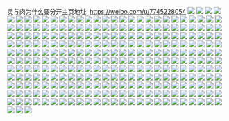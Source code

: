 灵与肉为什么要分开主页地址: https://weibo.com/u/7745228054 
![](https://wx4.sinaimg.cn/mw2000/008sabD8gy1h93uexwfhlj30zd0u0n10.jpg) 
![](https://wx4.sinaimg.cn/mw2000/008sabD8gy1h93idud3zaj30u01sy793.jpg) 
![](https://wx4.sinaimg.cn/mw2000/008sabD8gy1h93i4y1z8oj30u0140gpw.jpg) 
![](https://wx4.sinaimg.cn/mw2000/008sabD8gy1h93i4yfhngj30u0140gq8.jpg) 
![](https://wx4.sinaimg.cn/mw2000/008sabD8gy1h93gidcphjj30u01syn2e.jpg) 
![](https://wx4.sinaimg.cn/mw2000/008sabD8gy1h93ghrx3nyj30u00xegnv.jpg) 
![](https://wx4.sinaimg.cn/mw2000/008sabD8gy1h93dlmgse6j30u01syn4b.jpg) 
![](https://wx4.sinaimg.cn/mw2000/008sabD8gy1h93dm8u2iqj30u01sywlk.jpg) 
![](https://wx4.sinaimg.cn/mw2000/008sabD8gy1h93dnfwelkj30u01sy7b1.jpg) 
![](https://wx4.sinaimg.cn/mw2000/008sabD8gy1h93dnps2jaj30u01sy0zd.jpg) 
![](https://wx4.sinaimg.cn/mw2000/008sabD8gy1h93dpgeiitj30u01sytfg.jpg) 
![](https://wx4.sinaimg.cn/mw2000/008sabD8gy1h93dvj1tcjj30u01sygsi.jpg) 
![](https://wx4.sinaimg.cn/mw2000/008sabD8gy1h93eekl5m3j30u01syah7.jpg) 
![](https://wx4.sinaimg.cn/mw2000/008sabD8gy1h93eeyjsdlj30u01syjyz.jpg) 
![](https://wx4.sinaimg.cn/mw2000/008sabD8gy1h93em9ahdqj30u01sy7dl.jpg) 
![](https://wx4.sinaimg.cn/mw2000/008sabD8gy1h93emc924yj30u01sytg8.jpg) 
![](https://wx4.sinaimg.cn/mw2000/008sabD8gy1h93em6dibqj30u01sydni.jpg) 
![](https://wx4.sinaimg.cn/mw2000/008sabD8gy1h935tt1twgj30u01sy14f.jpg) 
![](https://wx4.sinaimg.cn/mw2000/008sabD8gy1h92lunulnej30u01gy0wy.jpg) 
![](https://wx4.sinaimg.cn/mw2000/008sabD8gy1h92ftu3j7rj30u01sy78m.jpg) 
![](https://wx4.sinaimg.cn/mw2000/008sabD8gy1h929jhqsu7j30u01f0wgt.jpg) 
![](https://wx4.sinaimg.cn/mw2000/008sabD8gy1h927o7njayj30po1gqta1.jpg) 
![](https://wx4.sinaimg.cn/mw2000/008sabD8gy1h92655a4r2j30u01syn3g.jpg) 
![](https://wx4.sinaimg.cn/mw2000/008sabD8gy1h919yn4kdqj30u01sywlu.jpg) 
![](https://wx4.sinaimg.cn/mw2000/008sabD8gy1h919yofpg0j30u01syagr.jpg) 
![](https://wx4.sinaimg.cn/mw2000/008sabD8gy1h919ypec1fj30u01sywkn.jpg) 
![](https://wx4.sinaimg.cn/mw2000/008sabD8gy1h902znxswij30u014011a.jpg) 
![](https://wx4.sinaimg.cn/mw2000/008sabD8gy1h902zoahprj30u0140n4s.jpg) 
![](https://wx4.sinaimg.cn/mw2000/008sabD8gy1h902zov1smj30u0140107.jpg) 
![](https://wx4.sinaimg.cn/mw2000/008sabD8gy1h8zxcoadh3j30th10aadx.jpg) 
![](https://wx4.sinaimg.cn/mw2000/008sabD8gy1h8zridfxl6j30q51ngdi6.jpg) 
![](https://wx4.sinaimg.cn/mw2000/008sabD8gy1h8zrj4twbfj30oj1mbq5x.jpg) 
![](https://wx4.sinaimg.cn/mw2000/008sabD8gy1h8zrjds7kqj30oi1kf42a.jpg) 
![](https://wx4.sinaimg.cn/mw2000/008sabD8gy1h8yvofqp36j30u01j978d.jpg) 
![](https://wx4.sinaimg.cn/mw2000/008sabD8gy1h8yt9x12v3j30u00xdju5.jpg) 
![](https://wx4.sinaimg.cn/mw2000/008sabD8gy1h8yjzrntu6j30om0th75p.jpg) 
![](https://wx4.sinaimg.cn/mw2000/008sabD8gy1h8ygrin0qej30u01hctif.jpg) 
![](https://wx4.sinaimg.cn/mw2000/008sabD8gy1h8xxk6seurj30u00v0afl.jpg) 
![](https://wx4.sinaimg.cn/mw2000/008sabD8gy1h8wdxwp864j30u010xwie.jpg) 
![](https://wx4.sinaimg.cn/mw2000/008sabD8gy1h8ta4vuksaj30u01fl7fe.jpg) 
![](https://wx4.sinaimg.cn/mw2000/008sabD8gy1h8t0ijfl1nj30u01407dz.jpg) 
![](https://wx4.sinaimg.cn/mw2000/008sabD8gy1h8t0ijtz5pj30u012jdpr.jpg) 
![](https://wx4.sinaimg.cn/mw2000/008sabD8gy1h8t0ik6d8yj30u0140n6v.jpg) 
![](https://wx4.sinaimg.cn/mw2000/008sabD8gy1h8t0iiyucpj30u00zl47a.jpg) 
![](https://wx4.sinaimg.cn/mw2000/008sabD8gy1h8t0ikugdyj30u0140dp9.jpg) 
![](https://wx4.sinaimg.cn/mw2000/008sabD8gy1h8t0il92clj30u0140tia.jpg) 
![](https://wx4.sinaimg.cn/mw2000/008sabD8gy1h8t0iloox6j314j0u0n7c.jpg) 
![](https://wx4.sinaimg.cn/mw2000/008sabD8gy1h8t0ilzw8yj30uj0u0tgc.jpg) 
![](https://wx4.sinaimg.cn/mw2000/008sabD8gy1h8t0imc2a2j30x50u0jyy.jpg) 
![](https://wx4.sinaimg.cn/mw2000/008sabD8gy1h8s6qa34vuj30u0140aji.jpg) 
![](https://wx4.sinaimg.cn/mw2000/008sabD8gy1h8s6qaquffj30u0140dp5.jpg) 
![](https://wx4.sinaimg.cn/mw2000/008sabD8gy1h8s6qb9rgaj30u0140wn6.jpg) 
![](https://wx4.sinaimg.cn/mw2000/008sabD8gy1h8s6qbneymj30u0140qap.jpg) 
![](https://wx4.sinaimg.cn/mw2000/008sabD8gy1h8s6qaf6vkj30u014046v.jpg) 
![](https://wx4.sinaimg.cn/mw2000/008sabD8gy1h8s6qbywgxj30u0140wn7.jpg) 
![](https://wx4.sinaimg.cn/mw2000/008sabD8gy1h8s6qcq39ej30u01407e7.jpg) 
![](https://wx4.sinaimg.cn/mw2000/008sabD8gy1h8s6qcck4fj30u01407ds.jpg) 
![](https://wx4.sinaimg.cn/mw2000/008sabD8gy1h8s4ieae8cj30jf0rstb6.jpg) 
![](https://wx4.sinaimg.cn/mw2000/008sabD8gy1h8s4if3hsjj30u0140ac1.jpg) 
![](https://wx4.sinaimg.cn/mw2000/008sabD8gy1h8s4idxw4mj30ku0rsgno.jpg) 
![](https://wx4.sinaimg.cn/mw2000/008sabD8gy1h8s4ifjpvkj30u01400yw.jpg) 
![](https://wx4.sinaimg.cn/mw2000/008sabD8gy1h8s4ig4fwsj30u0140jx3.jpg) 
![](https://wx4.sinaimg.cn/mw2000/008sabD8gy1h8s4ierpbmj30u0140grx.jpg) 
![](https://wx4.sinaimg.cn/mw2000/008sabD8gy1h8s4igjiouj30u0140dlc.jpg) 
![](https://wx4.sinaimg.cn/mw2000/008sabD8gy1h8iyt1ax0kj30u01syaeb.jpg) 
![](https://wx4.sinaimg.cn/mw2000/008sabD8gy1h8hpk1tbbwj30u01sy7d8.jpg) 
![](https://wx4.sinaimg.cn/mw2000/008sabD8gy1h8hju1jb87j30tu0ruwjs.jpg) 
![](https://wx4.sinaimg.cn/mw2000/008sabD8gy1h8ghvwpf8aj30hn03gdfs.jpg) 
![](https://wx4.sinaimg.cn/mw2000/008sabD8gy1h8gfzlsakej30u0140dmj.jpg) 
![](https://wx4.sinaimg.cn/mw2000/008sabD8gy1h8gfzm60udj30tu13udma.jpg) 
![](https://wx4.sinaimg.cn/mw2000/008sabD8gy1h8gfzmh5xgj30tu13uwkq.jpg) 
![](https://wx4.sinaimg.cn/mw2000/008sabD8gy1h8fg1uld5qj30u00u0aau.jpg) 
![](https://wx4.sinaimg.cn/mw2000/008sabD8gy1h8fg1v8el0j30u00u0757.jpg) 
![](https://wx4.sinaimg.cn/mw2000/008sabD8gy1h8fg1vk4s0j30u00u0wff.jpg) 
![](https://wx4.sinaimg.cn/mw2000/008sabD8gy1h8fg1ttqtrj30u00u0wf4.jpg) 
![](https://wx4.sinaimg.cn/mw2000/008sabD8gy1h8fcubfavaj30u00u0adh.jpg) 
![](https://wx4.sinaimg.cn/mw2000/008sabD8gy1h8fcia1xa5j30u00u0wlh.jpg) 
![](https://wx4.sinaimg.cn/mw2000/008sabD8gy1h8e5osqx8hj30u015sdl7.jpg) 
![](https://wx4.sinaimg.cn/mw2000/008sabD8gy1h8e5ot5qm8j30m10o8di8.jpg) 
![](https://wx4.sinaimg.cn/mw2000/008sabD8gy1h8e5otkmhmj30u00yjah3.jpg) 
![](https://wx4.sinaimg.cn/mw2000/008sabD8gy1h8e5otx4xjj30u012vwmz.jpg) 
![](https://wx4.sinaimg.cn/mw2000/008sabD8gy1h8e5ovctqcj313h0u0agz.jpg) 
![](https://wx4.sinaimg.cn/mw2000/008sabD8gy1h8e5oub4qhj30u0106jww.jpg) 
![](https://wx4.sinaimg.cn/mw2000/008sabD8gy1h8e5oulzm2j30u010942u.jpg) 
![](https://wx4.sinaimg.cn/mw2000/008sabD8gy1h8e5ouzldfj30u0140q92.jpg) 
![](https://wx4.sinaimg.cn/mw2000/008sabD8gy1h8e5osgqq5j315x0u0dmh.jpg) 
![](https://wx4.sinaimg.cn/mw2000/008sabD8gy1h8dxw137sxj30u01sytfw.jpg) 
![](https://wx4.sinaimg.cn/mw2000/008sabD8gy1h8dudl4kqbj30u01sy46c.jpg) 
![](https://wx4.sinaimg.cn/mw2000/008sabD8gy1h8dsu8iqolj30u01sywlw.jpg) 
![](https://wx4.sinaimg.cn/mw2000/008sabD8gy1h8d2ao4o6nj30u01sywid.jpg) 
![](https://wx4.sinaimg.cn/mw2000/008sabD8gy1h8cof0wlt3j30u01sy0xx.jpg) 
![](https://wx4.sinaimg.cn/mw2000/008sabD8gy1h8ck187gx2j30nw0htt9c.jpg) 
![](https://wx4.sinaimg.cn/mw2000/008sabD8gy1h8c10gxjpjj30u01sy42f.jpg) 
![](https://wx4.sinaimg.cn/mw2000/008sabD8gy1h8bwe8lboej30u01hmdjk.jpg) 
![](https://wx4.sinaimg.cn/mw2000/008sabD8gy1h8bv1nzzt3j30u0140ahq.jpg) 
![](https://wx4.sinaimg.cn/mw2000/008sabD8gy1h8bv1qjattj30u00u0zrc.jpg) 
![](https://wx4.sinaimg.cn/mw2000/008sabD8gy1h8bv1rbkgaj30u01400zr.jpg) 
![](https://wx4.sinaimg.cn/mw2000/008sabD8gy1h8bpqkpg7pj30u01hcqas.jpg) 
![](https://wx4.sinaimg.cn/mw2000/008sabD8gy1h8bnmdcaz3j30u01sywk8.jpg) 
![](https://wx4.sinaimg.cn/mw2000/008sabD8gy1h8ar2nvhshj30u01sygsh.jpg) 
![](https://wx4.sinaimg.cn/mw2000/008sabD8gy1h8alk4pqgxj30u01hctlf.jpg) 
![](https://wx4.sinaimg.cn/mw2000/008sabD8gy1h8alk51i75j30u01hcgta.jpg) 
![](https://wx4.sinaimg.cn/mw2000/008sabD8gy1h8a6rs2ihej30jp0kct9v.jpg) 
![](https://wx4.sinaimg.cn/mw2000/008sabD8gy1h89hzt4zq1j30u00u0ah3.jpg) 
![](https://wx4.sinaimg.cn/mw2000/008sabD8gy1h89hztxtl6j30u00u0jya.jpg) 
![](https://wx4.sinaimg.cn/mw2000/008sabD8gy1h88exc40blj30u00u0dj5.jpg) 
![](https://wx4.sinaimg.cn/mw2000/008sabD8gy1h88exceuifj30u00u0n1k.jpg) 
![](https://wx4.sinaimg.cn/mw2000/008sabD8gy1h88excs3bij30u00u0tcs.jpg) 
![](https://wx4.sinaimg.cn/mw2000/008sabD8gy1h88exd5zxhj30u00u0jvv.jpg) 
![](https://wx4.sinaimg.cn/mw2000/008sabD8gy1h88exbbftyj30u00u0td2.jpg) 
![](https://wx4.sinaimg.cn/mw2000/008sabD8gy1h87yzabr54j30u01syqa5.jpg) 
![](https://wx4.sinaimg.cn/mw2000/008sabD8gy1h87ezqo11tj30tq0tpwij.jpg) 
![](https://wx4.sinaimg.cn/mw2000/008sabD8gy1h86v8k8frmj30u01sygso.jpg) 
![](https://wx4.sinaimg.cn/mw2000/008sabD8gy1h86v8mrt4uj30u01sy45r.jpg) 
![](https://wx4.sinaimg.cn/mw2000/008sabD8gy1h861dgtmfej30x80u0n3z.jpg) 
![](https://wx4.sinaimg.cn/mw2000/008sabD8gy1h860rs5epoj30q30pl77v.jpg) 
![](https://wx4.sinaimg.cn/mw2000/008sabD8gy1h85yzpy66dj30u01sy0zo.jpg) 
![](https://wx4.sinaimg.cn/mw2000/008sabD8gy1h854yktiqfj30u01syqaa.jpg) 
![](https://wx4.sinaimg.cn/mw2000/008sabD8gy1h854yfxcspj30u01sytgk.jpg) 
![](https://wx4.sinaimg.cn/mw2000/008sabD8gy1h85565eqgzj30u01sy7c6.jpg) 
![](https://wx4.sinaimg.cn/mw2000/008sabD8gy1h855694e6zj30u01syn50.jpg) 
![](https://wx4.sinaimg.cn/mw2000/008sabD8gy1h854q8m6jfj30u01sy7bc.jpg) 
![](https://wx4.sinaimg.cn/mw2000/008sabD8gy1h854qczwwmj30u01sy7bl.jpg) 
![](https://wx4.sinaimg.cn/mw2000/008sabD8gy1h854rq75uuj30u01syqa8.jpg) 
![](https://wx4.sinaimg.cn/mw2000/008sabD8gy1h852u3c00nj30u01kp7al.jpg) 
![](https://wx4.sinaimg.cn/mw2000/008sabD8gy1h852iwh227j30u01aa441.jpg) 
![](https://wx4.sinaimg.cn/mw2000/008sabD8gy1h839l7eapcj30s707ewfc.jpg) 
![](https://wx4.sinaimg.cn/mw2000/008sabD8gy1h84vp6mygzj30uh0u0tev.jpg) 
![](https://wx4.sinaimg.cn/mw2000/008sabD8gy1h84vp78jq3j30u00z0tfn.jpg) 
![](https://wx4.sinaimg.cn/mw2000/008sabD8gy1h84vp6wwy6j30u00vc45a.jpg) 
![](https://wx4.sinaimg.cn/mw2000/008sabD8gy1h84vpc2y2bj30kf0eodhi.jpg) 
![](https://wx4.sinaimg.cn/mw2000/008sabD8gy1h84vp8h4h1j30u00z0jyx.jpg) 
![](https://wx4.sinaimg.cn/mw2000/008sabD8gy1h84vp866b1j30uu0u0dlr.jpg) 
![](https://wx4.sinaimg.cn/mw2000/008sabD8gy1h84moveh44j30u01hctjl.jpg) 
![](https://wx4.sinaimg.cn/mw2000/008sabD8gy1h83z2f7z6gj30u010kdlf.jpg) 
![](https://wx4.sinaimg.cn/mw2000/008sabD8gy1h83z2i91sdj30u01407fa.jpg) 
![](https://wx4.sinaimg.cn/mw2000/008sabD8gy1h83z2hutlkj30st0rldl1.jpg) 
![](https://wx4.sinaimg.cn/mw2000/008sabD8gy1h82rqvfl0yj30xc0u07bq.jpg) 
![](https://wx4.sinaimg.cn/mw2000/008sabD8gy1h82pcq904sj30ku0rs0y9.jpg) 
![](https://wx4.sinaimg.cn/mw2000/008sabD8gy1h82pcqixgrj30ku0rsn2s.jpg) 
![](https://wx4.sinaimg.cn/mw2000/008sabD8gy1h82pcqu5stj30ku0kudju.jpg) 
![](https://wx4.sinaimg.cn/mw2000/008sabD8gy1h82pcrmurtj30u00u0wkx.jpg) 
![](https://wx4.sinaimg.cn/mw2000/008sabD8gy1h82pcs40tyj30u00u0gsc.jpg) 
![](https://wx4.sinaimg.cn/mw2000/008sabD8gy1h81hv9jt41j30u010778v.jpg) 
![](https://wx4.sinaimg.cn/mw2000/008sabD8gy1h81h7w67k3j30tp0zytfh.jpg) 
![](https://wx4.sinaimg.cn/mw2000/008sabD8gy1h80jdawrlmj30u01sy0xa.jpg) 
![](https://wx4.sinaimg.cn/mw2000/008sabD8gy1h80jdemciuj30u01syn21.jpg) 
![](https://wx4.sinaimg.cn/mw2000/008sabD8gy1h80hd3oci9j30u01hc7fq.jpg) 
![](https://wx4.sinaimg.cn/mw2000/008sabD8gy1h80774iou1j30u014012r.jpg) 
![](https://wx4.sinaimg.cn/mw2000/008sabD8gy1h80774uvnxj30u0140tgy.jpg) 
![](https://wx4.sinaimg.cn/mw2000/008sabD8gy1h807djoofij30u0140ahv.jpg) 
![](https://wx4.sinaimg.cn/mw2000/008sabD8gy1h7zzqpqhn7j30qc139n0d.jpg) 
![](https://wx4.sinaimg.cn/mw2000/008sabD8gy1h7zzqd93a5j30rz1r3wki.jpg) 
![](https://wx4.sinaimg.cn/mw2000/008sabD8gy1h7zzqq8mrcj30of1mpaf9.jpg) 
![](https://wx4.sinaimg.cn/mw2000/008sabD8gy1h7z514z6e2j30u0140gt9.jpg) 
![](https://wx4.sinaimg.cn/mw2000/008sabD8gy1h7z515nbwhj30xc0u07bq.jpg) 
![](https://wx4.sinaimg.cn/mw2000/008sabD8gy1h7z51707jlj30u0190q6w.jpg) 
![](https://wx4.sinaimg.cn/mw2000/008sabD8gy1h7z2u9nk36j30tw0dj769.jpg) 
![](https://wx4.sinaimg.cn/mw2000/008sabD8gy1h7yw2fdtunj30oz1mp776.jpg) 
![](https://wx4.sinaimg.cn/mw2000/008sabD8gy1h7wuq1uzdej30hu0iedja.jpg) 
![](https://wx4.sinaimg.cn/mw2000/008sabD8gy1h7wqv3mkh9j30u013egvn.jpg) 
![](https://wx4.sinaimg.cn/mw2000/008sabD8gy1h7wqv6s9n0j30u0140n55.jpg) 
![](https://wx4.sinaimg.cn/mw2000/008sabD8gy1h7wqv7sf71j30u0140grz.jpg) 
![](https://wx4.sinaimg.cn/mw2000/008sabD8gy1h7wqv9wftuj30ku0rs41j.jpg) 
![](https://wx4.sinaimg.cn/mw2000/008sabD8gy1h7wqedpks0j30u00u0wlc.jpg) 
![](https://wx4.sinaimg.cn/mw2000/008sabD8gy1h7wlsizq1rj30wq0u0tf9.jpg) 
![](https://wx4.sinaimg.cn/mw2000/008sabD8gy1h7wlsil83sj30u012e11l.jpg) 
![](https://wx4.sinaimg.cn/mw2000/008sabD8gy1h7wlsjq59lj30u00uxten.jpg) 
![](https://wx4.sinaimg.cn/mw2000/008sabD8gy1h7wlsjfetjj30u012e11s.jpg) 
![](https://wx4.sinaimg.cn/mw2000/008sabD8gy1h7wj0hyn34j30tu0ta45u.jpg) 
![](https://wx4.sinaimg.cn/mw2000/008sabD8gy1h7vsda3lmyj30u014079z.jpg) 
![](https://wx4.sinaimg.cn/mw2000/008sabD8gy1h7vsdafhiuj30u00u8q7p.jpg) 
![](https://wx4.sinaimg.cn/mw2000/008sabD8gy1h7vsday1ghj30u0140jxn.jpg) 
![](https://wx4.sinaimg.cn/mw2000/008sabD8gy1h7vsd9gf9ej30u0110q70.jpg) 
![](https://wx4.sinaimg.cn/mw2000/008sabD8gy1h7vsdbbtmkj30u0140n37.jpg) 
![](https://wx4.sinaimg.cn/mw2000/008sabD8gy1h7vsdc1cekj30ku0rs7an.jpg) 
![](https://wx4.sinaimg.cn/mw2000/008sabD8gy1h7vsdcfrslj30u0140n5c.jpg) 
![](https://wx4.sinaimg.cn/mw2000/008sabD8gy1h7vixq0x09j30u00u0tec.jpg) 
![](https://wx4.sinaimg.cn/mw2000/008sabD8gy1h7vixrl70jj30u00u0tdq.jpg) 
![](https://wx4.sinaimg.cn/mw2000/008sabD8gy1h7vixsvd0dj30u00u0jxk.jpg) 
![](https://wx4.sinaimg.cn/mw2000/008sabD8gy1h7viyg3itkj30u00u0dnc.jpg) 
![](https://wx4.sinaimg.cn/mw2000/008sabD8gy1h7vfczfq4hj30xc0u07bq.jpg) 
![](https://wx4.sinaimg.cn/mw2000/008sabD8gy1h7vfd0g9x1j30u0140n83.jpg) 
![](https://wx4.sinaimg.cn/mw2000/008sabD8gy1h7vfd1p2n1j30u0140wp5.jpg) 
![](https://wx4.sinaimg.cn/mw2000/008sabD8gy1h7upzsfiq9j30db0eqwgi.jpg) 
![](https://wx4.sinaimg.cn/mw2000/008sabD8gy1h7upzssyf6j30ku0ht77v.jpg) 
![](https://wx4.sinaimg.cn/mw2000/008sabD8gy1h7upzt65twj30ku0kugqd.jpg) 
![](https://wx4.sinaimg.cn/mw2000/008sabD8gy1h7upztithzj30ku0ku0ws.jpg) 
![](https://wx4.sinaimg.cn/mw2000/008sabD8gy1h7uhf7w8ffj30u00u0n4a.jpg) 
![](https://wx4.sinaimg.cn/mw2000/008sabD8gy1h7uhfae018j30u01407cd.jpg) 
![](https://wx4.sinaimg.cn/mw2000/008sabD8gy1h7ubluiwljj31s60qfgvc.jpg) 
![](https://wx4.sinaimg.cn/mw2000/008sabD8gy1h7u9vepx1zj30k20ml76f.jpg) 
![](https://wx4.sinaimg.cn/mw2000/008sabD8gy1h7u98nd7muj30u00t5whf.jpg) 
![](https://wx4.sinaimg.cn/mw2000/008sabD8gy1h7tk2c9964j30tw0xqdlu.jpg) 
![](https://wx4.sinaimg.cn/mw2000/008sabD8gy1h7tdjgr29oj30je0jetae.jpg) 
![](https://wx4.sinaimg.cn/mw2000/008sabD8gy1h7tbes9a9oj30je0jetae.jpg) 
![](https://wx4.sinaimg.cn/mw2000/008sabD8gy1h7tatywsqpj30p70t27af.jpg) 
![](https://wx4.sinaimg.cn/mw2000/008sabD8gy1h7tat60tm0j30u01degnz.jpg) 
![](https://wx4.sinaimg.cn/mw2000/008sabD8gy1h7syjwoqmsj30u00k2myr.jpg) 
![](https://wx4.sinaimg.cn/mw2000/008sabD8gy1h7sbfc4duuj31400u00wo.jpg) 
![](https://wx4.sinaimg.cn/mw2000/008sabD8gy1h7sb8v35c4j30u0140n53.jpg) 
![](https://wx4.sinaimg.cn/mw2000/008sabD8gy1h7sb8wc7nvj30u0140tjv.jpg) 
![](https://wx4.sinaimg.cn/mw2000/008sabD8gy1h7sb66c2zvj30u0140wl4.jpg) 
![](https://wx4.sinaimg.cn/mw2000/008sabD8gy1h7satopdrbj30ow0nzjwc.jpg) 
![](https://wx4.sinaimg.cn/mw2000/008sabD8gy1h7s7ns65jsj30u01syq84.jpg) 
![](https://wx4.sinaimg.cn/mw2000/008sabD8gy1h7s6na0bbhj30u0140tcs.jpg) 
![](https://wx4.sinaimg.cn/mw2000/008sabD8gy1h7s6nan4yaj30u0140dqj.jpg) 
![](https://wx4.sinaimg.cn/mw2000/008sabD8gy1h7s3hdri0aj30u017bafg.jpg) 
![](https://wx4.sinaimg.cn/mw2000/008sabD8gy1h7r863h4qvj308v07nwem.jpg) 
![](https://wx4.sinaimg.cn/mw2000/008sabD8gy1h7qjxe30yij31b10u04c6.jpg) 
![](https://wx4.sinaimg.cn/mw2000/008sabD8gy1h7qjxikfgvj30sc0ywtc9.jpg) 
![](https://wx4.sinaimg.cn/mw2000/008sabD8gy1h7qjxj8qprj30me13stbv.jpg) 
![](https://wx4.sinaimg.cn/mw2000/008sabD8gy1h7q1jwk0djj30u01sy43y.jpg) 
![](https://wx4.sinaimg.cn/mw2000/008sabD8gy1h7pxo5s3byj30tj10xgp7.jpg) 
![](https://wx4.sinaimg.cn/mw2000/008sabD8gy1h7pxci3slcj30u01el0v7.jpg) 
![](https://wx4.sinaimg.cn/mw2000/008sabD8gy1h7pqpdef5wj30u01sy79u.jpg) 
![](https://wx4.sinaimg.cn/mw2000/008sabD8gy1h7ol9xpjwnj30u0190alp.jpg) 
![](https://wx4.sinaimg.cn/mw2000/008sabD8gy1h7ol9qooa4j31900u045y.jpg) 
![](https://wx4.sinaimg.cn/mw2000/008sabD8gy1h7ol9q9ijnj30u0190134.jpg) 
![](https://wx4.sinaimg.cn/mw2000/008sabD8gy1h7ol9qzgm8j30u0190tg1.jpg) 
![](https://wx4.sinaimg.cn/mw2000/008sabD8gy1h7ol9sct7aj30u0190485.jpg) 
![](https://wx4.sinaimg.cn/mw2000/008sabD8gy1h7ol9rsx0ij31900u0qbo.jpg) 
![](https://wx4.sinaimg.cn/mw2000/008sabD8gy1h7ol9rdpduj30u0190wqf.jpg) 
![](https://wx4.sinaimg.cn/mw2000/008sabD8gy1h7ol9ty7r4j30u0190don.jpg) 
![](https://wx4.sinaimg.cn/mw2000/008sabD8gy1h7ol9sow4pj30u0190n84.jpg) 
![](https://wx4.sinaimg.cn/mw2000/008sabD8gy1h7ncpqwcv5j30py0uemyd.jpg) 
![](https://wx4.sinaimg.cn/mw2000/008sabD8gy1h7mhs83pu9j31e00u0qee.jpg) 
![](https://wx4.sinaimg.cn/mw2000/008sabD8gy1h7mhs7f6xzj31e00u07fm.jpg) 
![](https://wx4.sinaimg.cn/mw2000/008sabD8gy1h7mhs8x64zj31e00u0gv3.jpg) 
![](https://wx4.sinaimg.cn/mw2000/008sabD8gy1h7md6zb9foj30u00wjqaq.jpg) 
![](https://wx4.sinaimg.cn/mw2000/008sabD8gy1h7lj8vrrjpj30u0190tcd.jpg) 
![](https://wx4.sinaimg.cn/mw2000/008sabD8gy1h7lj8w66rij30u019012d.jpg) 
![](https://wx4.sinaimg.cn/mw2000/008sabD8gy1h7lj8wljbsj30u0190jzr.jpg) 
![](https://wx4.sinaimg.cn/mw2000/008sabD8gy1h7lj8vby1cj31910u0474.jpg) 
![](https://wx4.sinaimg.cn/mw2000/008sabD8gy1h7lj8x4bdzj30u0190aek.jpg) 
![](https://wx4.sinaimg.cn/mw2000/008sabD8gy1h7lj8xhmbnj30u0190gq2.jpg) 
![](https://wx4.sinaimg.cn/mw2000/008sabD8gy1h7lfqao7u4j30tl0g6dgu.jpg) 
![](https://wx4.sinaimg.cn/mw2000/008sabD8gy1h7l0h6w4tlj30u010xwju.jpg) 
![](https://wx4.sinaimg.cn/mw2000/008sabD8gy1h7l0hbmlmdj30nq0v0q77.jpg) 
![](https://wx4.sinaimg.cn/mw2000/008sabD8gy1h7l0hk9im0j30u011gaga.jpg) 
![](https://wx4.sinaimg.cn/mw2000/008sabD8gy1h7l0hg4oylj30tc12w43v.jpg) 
![](https://wx4.sinaimg.cn/mw2000/008sabD8gy1h7kai23zx6j30u00u0dh9.jpg) 
![](https://wx4.sinaimg.cn/mw2000/008sabD8gy1h7k2m0g67lj30ox1f8tbi.jpg) 
![](https://wx4.sinaimg.cn/mw2000/008sabD8gy1h7k1oad2goj30u00u0grv.jpg) 
![](https://wx4.sinaimg.cn/mw2000/008sabD8gy1h7k1o9ulwyj30u00u0jym.jpg) 
![](https://wx4.sinaimg.cn/mw2000/008sabD8gy1h7k1obtz0sj30x10u0q7e.jpg) 
![](https://wx4.sinaimg.cn/mw2000/008sabD8gy1h7k1odjf5ej30uo0u07ck.jpg) 
![](https://wx4.sinaimg.cn/mw2000/008sabD8gy1h7hyepyzvlj30u0190n6f.jpg) 
![](https://wx4.sinaimg.cn/mw2000/008sabD8gy1h7gtoqgizjj30u014042h.jpg) 
![](https://wx4.sinaimg.cn/mw2000/008sabD8gy1h7gtor7yd2j30ku0rswk3.jpg) 
![](https://wx4.sinaimg.cn/mw2000/008sabD8gy1h7gtorq9e6j30ku0rs79q.jpg) 
![](https://wx4.sinaimg.cn/mw2000/008sabD8gy1h7gtoon3p4j30u0140gpo.jpg) 
![](https://wx4.sinaimg.cn/mw2000/008sabD8gy1h7f4zd2yvuj30u01gwabo.jpg) 
![](https://wx4.sinaimg.cn/mw2000/008sabD8gy1h7b0dlux9yj31400u0gr2.jpg) 
![](https://wx4.sinaimg.cn/mw2000/008sabD8gy1h7aut66wauj30ku0kuq73.jpg) 
![](https://wx4.sinaimg.cn/mw2000/008sabD8gy1h7aut84ejjj30u0140gmf.jpg) 
![](https://wx4.sinaimg.cn/mw2000/008sabD8gy1h7autkpgrdj30u00xxdib.jpg) 
![](https://wx4.sinaimg.cn/mw2000/008sabD8gy1h79j78xwtlj30u0140afp.jpg) 
![](https://wx4.sinaimg.cn/mw2000/008sabD8gy1h79j7a9vjvj30u0140wk8.jpg) 
![](https://wx4.sinaimg.cn/mw2000/008sabD8gy1h77ldv753hj30u0140gt0.jpg) 
![](https://wx4.sinaimg.cn/mw2000/008sabD8gy1h77ldwznh5j30k00zkdiz.jpg) 
![](https://wx4.sinaimg.cn/mw2000/008sabD8gy1h7779n3q3pj30k00zkjuh.jpg) 
![](https://wx4.sinaimg.cn/mw2000/008sabD8gy1h7779ngo6pj30jr0qn0ux.jpg) 
![](https://wx4.sinaimg.cn/mw2000/008sabD8gy1h741z7b5vkj30ku0nu43l.jpg) 
![](https://wx4.sinaimg.cn/mw2000/008sabD8gy1h71re5xo0uj30uo0u0tdg.jpg) 
![](https://wx4.sinaimg.cn/mw2000/008sabD8gy1h71re7jqvdj31400u07bz.jpg) 
![](https://wx4.sinaimg.cn/mw2000/008sabD8gy1h71re8gvv6j30ii0iw777.jpg) 
![](https://wx4.sinaimg.cn/mw2000/008sabD8gy1h71rea6wf9j30u0140wl1.jpg) 
![](https://wx4.sinaimg.cn/mw2000/008sabD8gy1h6nfockod0j310r0u0wkj.jpg) 
![](https://wx4.sinaimg.cn/mw2000/008sabD8gy1h6nfoc5ceaj30qt0zkta9.jpg) 
![](https://wx4.sinaimg.cn/mw2000/008sabD8gy1h6nfodkl0dj30xc0u0jym.jpg) 
![](https://wx4.sinaimg.cn/mw2000/008sabD8gy1h6nfoisq6cj30xd0u0qan.jpg) 
![](https://wx4.sinaimg.cn/mw2000/008sabD8gy1h6nfog8c53j30u01097b9.jpg) 
![](https://wx4.sinaimg.cn/mw2000/008sabD8gy1h6nfoi8wfaj31400u0ai9.jpg) 
![](https://wx4.sinaimg.cn/mw2000/008sabD8gy1h6nfoq9aeoj30tu13umz5.jpg) 
![](https://wx4.sinaimg.cn/mw2000/008sabD8gy1h6nfofjqo9j30u0140n4t.jpg) 
![](https://wx4.sinaimg.cn/mw2000/008sabD8gy1h6lhyl7638j30u01dy0um.jpg) 
![](https://wx4.sinaimg.cn/mw2000/008sabD8gy1h6keqmhlz2j30u01sydk9.jpg) 
![](https://wx4.sinaimg.cn/mw2000/008sabD8gy1h6jbo53odbj30u019agnz.jpg) 
![](https://wx4.sinaimg.cn/mw2000/008sabD8gy1h6ic0abwdaj31400u0mya.jpg) 
![](https://wx4.sinaimg.cn/mw2000/008sabD8gy1h6i867sv7nj30s60sgdha.jpg) 
![](https://wx4.sinaimg.cn/mw2000/008sabD8gy1h6bb7tjbl3j30hw0gaabm.jpg) 

